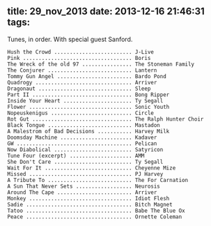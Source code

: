 title: 29_nov_2013
date: 2013-12-16 21:46:31
tags:
---
Tunes, in order. With special guest Sanford.

    Hush the Crowd ......................... J-Live
    Pink ................................... Boris
    The Wreck of the old 97 ................ The Stoneman Family
    The Conjurer ........................... Lantern
    Tommy Gun Angel ........................ Bardo Pond
    Quadrogy ............................... Arriver
    Dragonaut .............................. Sleep
    Part II ................................ Bong Ripper
    Inside Your Heart ...................... Ty Segall
    Flower ................................. Sonic Youth
    Nopeuskenigus .......................... Circle
    Rot Gut ................................ The Ralph Hunter Choir
    Black Tongue ........................... Mastadon
    A Malestrom of Bad Decisions ........... Harvey Milk
    Doomsday Machine ....................... Kadaver
    GW ..................................... Pelican
    Now Diabolical ......................... Satyricon
    Tune Four (excerpt) .................... AMM
    She Don't Care ......................... Ty Segall
    Wait For It ............................ Cheyenne Mize
    Missed ................................. PJ Harvey
    A Tribute To ........................... The For Carnation
    A Sun That Never Sets .................. Neurosis
    Around The Cape ........................ Arriver
    Monkey ................................. Idiot Flesh
    Sadie .................................. Bitch Magnet
    Tatoo .................................. Babe The Blue Ox
    Peace .................................. Ornette Coleman


